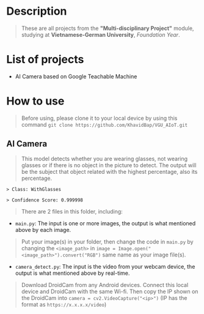 # Description
> These are all projects from the **"Multi-disciplinary Project"** module, 
studying at **Vietnamese-German University**, _Foundation Year_.

# List of projects
- AI Camera based on Google Teachable Machine

# How to use
> Before using, please clone it to your local device by using this command `git clone https://github.com/KhavidBap/VGU_AIoT.git`

## AI Camera
> This model detects whether you are wearing glasses, not wearing glasses or if there is no object in the picture to detect. The output will be the subject that object related with the highest percentage, also its percentage.

`> Class: WithGlasses`

`> Confidence Score: 0.999998`

> There are 2 files in this folder, including: 
- `main.py`: The input is one or more images, the output is what mentioned above by each image.
> Put your image(s) in your folder, then change the code in `main.py` by changing the `<image_path>` in `image = Image.open("<image_path>").convert("RGB")` same name as your image file(s).
- `camera_detect.py`: The input is the video from your webcam device, the output is what mentioned above by real-time.
> Download DroidCam from any Android devices. Connect this local device and DroidCam with the same Wi-fi. Then copy the IP shown on the DroidCam into `camera = cv2.VideoCapture("<ip>")` (IP has the format as `https://x.x.x.x/video`)


